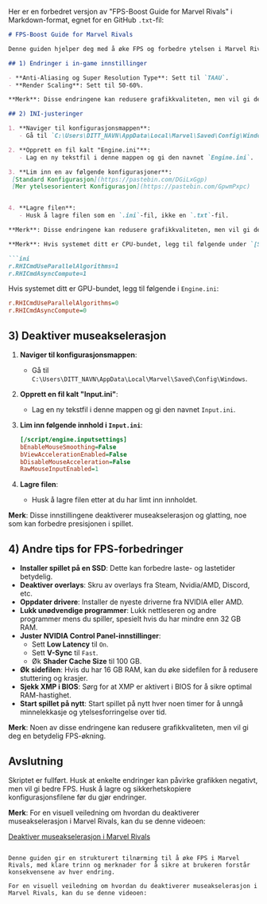 Her er en forbedret versjon av "FPS-Boost Guide for Marvel Rivals" i Markdown-format, egnet for en GitHub `.txt`-fil:

```markdown
# FPS-Boost Guide for Marvel Rivals

Denne guiden hjelper deg med å øke FPS og forbedre ytelsen i Marvel Rivals. Vær oppmerksom på at enkelte innstillinger kan redusere grafikkvaliteten, men de vil gi deg høyere FPS.

## 1) Endringer i in-game innstillinger

- **Anti-Aliasing og Super Resolution Type**: Sett til `TAAU`.
- **Render Scaling**: Sett til 50-60%.

**Merk**: Disse endringene kan redusere grafikkvaliteten, men vil gi deg en betydelig FPS-økning.

## 2) INI-justeringer

1. **Naviger til konfigurasjonsmappen**:
   - Gå til `C:\Users\DITT_NAVN\AppData\Local\Marvel\Saved\Config\Windows`.

2. **Opprett en fil kalt "Engine.ini"**:
   - Lag en ny tekstfil i denne mappen og gi den navnet `Engine.ini`.

3. **Lim inn en av følgende konfigurasjoner**:
 [Standard Konfigurasjon](https://pastebin.com/DGiLxGgp)
 [Mer ytelsesorientert Konfigurasjon](https://pastebin.com/GpwmPxpc)


4. **Lagre filen**:
   - Husk å lagre filen som en `.ini`-fil, ikke en `.txt`-fil.

**Merk**: Disse endringene kan redusere grafikkvaliteten, men vil gi deg en betydelig FPS-økning.

**Merk**: Hvis systemet ditt er CPU-bundet, legg til følgende under `[SystemSettings]` i `Engine.ini`:

```ini
r.RHICmdUseParallelAlgorithms=1
r.RHICmdAsyncCompute=1
```

Hvis systemet ditt er GPU-bundet, legg til følgende i `Engine.ini`:

```ini
r.RHICmdUseParallelAlgorithms=0
r.RHICmdAsyncCompute=0
```

## 3) Deaktiver museakselerasjon

1. **Naviger til konfigurasjonsmappen**:
   - Gå til `C:\Users\DITT_NAVN\AppData\Local\Marvel\Saved\Config\Windows`.

2. **Opprett en fil kalt "Input.ini"**:
   - Lag en ny tekstfil i denne mappen og gi den navnet `Input.ini`.

3. **Lim inn følgende innhold i `Input.ini`**:

   ```ini
   [/script/engine.inputsettings]
   bEnableMouseSmoothing=False
   bViewAccelerationEnabled=False
   bDisableMouseAcceleration=False
   RawMouseInputEnabled=1
   ```

4. **Lagre filen**:
   - Husk å lagre filen etter at du har limt inn innholdet.

**Merk**: Disse innstillingene deaktiverer museakselerasjon og glatting, noe som kan forbedre presisjonen i spillet.

## 4) Andre tips for FPS-forbedringer

- **Installer spillet på en SSD**: Dette kan forbedre laste- og lastetider betydelig.
- **Deaktiver overlays**: Skru av overlays fra Steam, Nvidia/AMD, Discord, etc.
- **Oppdater drivere**: Installer de nyeste driverne fra NVIDIA eller AMD.
- **Lukk unødvendige programmer**: Lukk nettleseren og andre programmer mens du spiller, spesielt hvis du har mindre enn 32 GB RAM.
- **Juster NVIDIA Control Panel-innstillinger**:
  - Sett **Low Latency** til `On`.
  - Sett **V-Sync** til `Fast`.
  - Øk **Shader Cache Size** til 100 GB.
- **Øk sidefilen**: Hvis du har 16 GB RAM, kan du øke sidefilen for å redusere stuttering og krasjer.
- **Sjekk XMP i BIOS**: Sørg for at XMP er aktivert i BIOS for å sikre optimal RAM-hastighet.
- **Start spillet på nytt**: Start spillet på nytt hver noen timer for å unngå minnelekkasje og ytelsesforringelse over tid.

**Merk**: Noen av disse endringene kan redusere grafikkvaliteten, men vil gi deg en betydelig FPS-økning.

## Avslutning

Skriptet er fullført. Husk at enkelte endringer kan påvirke grafikken negativt, men vil gi bedre FPS. Husk å lagre og sikkerhetskopiere konfigurasjonsfilene før du gjør endringer.

**Merk**: For en visuell veiledning om hvordan du deaktiverer museakselerasjon i Marvel Rivals, kan du se denne videoen:

[Deaktiver museakselerasjon i Marvel Rivals](https://www.youtube.com/watch?v=2-5MKrcgk1A)
```

Denne guiden gir en strukturert tilnærming til å øke FPS i Marvel Rivals, med klare trinn og merknader for å sikre at brukeren forstår konsekvensene av hver endring.

For en visuell veiledning om hvordan du deaktiverer museakselerasjon i Marvel Rivals, kan du se denne videoen: 

 

